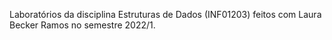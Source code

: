 Laboratórios da disciplina Estruturas de Dados (INF01203) feitos com Laura Becker Ramos no semestre 2022/1.
